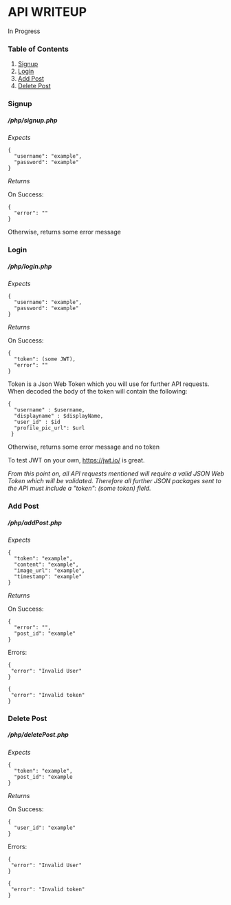 # API WRITEUP

In Progress

### Table of Contents
1. [ Signup ](#signup)
2. [ Login ](#login)
3. [ Add Post ](#addpost)
4. [ Delete Post ](#deletepost)


<a name="signup"></a>
### Signup
##### /php/signup.php

*Expects*
  ```
  {
    "username": "example",
    "password": "example"
  }
  ```
*Returns*

On Success: 

  ```
  {
    "error": ""
  }
  ```
Otherwise, returns some error message

<a name="login"></a>
### Login
##### /php/login.php
*Expects*
  ```
  {
    "username": "example",
    "password": "example"
  }
  ```
*Returns*

On Success:
  ```
  {
    "token": (some JWT),
    "error": ""
  }
  ```
Token is a Json Web Token which you will use for further API requests. 
When decoded the body of the token will contain the following:     
```
{
  "username" : $username,
  "displayname" : $displayName,
  "user_id" : $id
  "profile_pic_url": $url
 }
 ```
Otherwise, returns some error message and no token

To test JWT on your own, https://jwt.io/ is great. 

*From this point on, all API requests mentioned will require a valid JSON Web Token which will be validated. Therefore all further JSON packages sent to the API must include a "token": (some token) field.*

<a name="addpost"></a>
### Add Post
##### /php/addPost.php

*Expects*
  ```
  {  
    "token": "example",
    "content": "example",
    "image_url": "example",
    "timestamp": "example"
  }
  ```
  *Returns*
  
  On Success:
  ```
  {  
    "error": "",
    "post_id": "example"
  }
  ```
  
  Errors:
  
   ```
  {  
    "error": "Invalid User"
  }
  ```
  
   ```
  {  
    "error": "Invalid token"
  }
  ```
  
<a name="deletepost"></a>
### Delete Post
##### /php/deletePost.php

*Expects* 

```
{
  "token": "example",
  "post_id": "example
}
```

*Returns*

On Success:
```
{
  "user_id": "example"
}
```


Errors:
  
   ```
  {  
    "error": "Invalid User"
  }
  ```
  
   ```
  {  
    "error": "Invalid token"
  }
  ```
